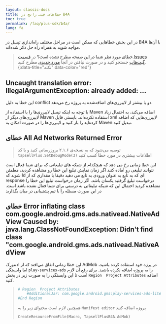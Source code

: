 ```yaml
---
layout: classic-docs
title: خطاهای فنی رایج در B4A
toc: true
permalink: /faq/plus-sdk/b4a/
lang: fa
---
```



در این بخش خطاهایی که ممکن‌ است در مراحل مختلف راه‌اندازی تپسل در B4A با آن‌ها مواجه شوید به همراه راه‌ حل ذکر شده‌اند.

> **خطای مورد نظر شما در این صفحه مطرح نشده است؟** در [قسمت Issues گیت‌هاب](https://github.com/tapsellorg/TapsellPlusSDK-B4APlugin/issues?q=is%3Aissue) جستجو کنید و در صورت نیافتن در آنجا [مورد جدیدی](https://github.com/tapsellorg/TapsellPlusSDK-B4APlugin/issues/new/choose) مطرح کنید.
{:data-title="نکته" data-color="red"}

## Uncaught translation error: IllegalArgumentException: already added: …
این خطا به دلیل conflict دو یا بیشتر از لایبرری‌های اضافه‌شده به پروژه رخ می‌دهد.

با توجه به اینکه تپسل لایبرری‌ها را با استفاده از Maven اضافه می‌کند، به احتمال زیاد لایبرری‌های دیگر از Maven استفاده نکرده‌اند. بایستی فایل xml لایبرری‌هایی که اضافه کرده‌اید را باز کنید و لایبرری‌ها را در صورت امکان به Maven تبدیل کنید.

## خطای All Ad Networks Returned Error
> توصیه می‌شود که به نسخه‌ی ۲.۱.۶ بروزرسانی کنید و با کد `tapsellPlus.SetDebugMode(3)` اطلاعات بیشتری در مورد خطا کسب کنید

این خطا زمانی رخ می دهد که هیچکدام از شبکه های تبلیغاتی که برای شما فعال است نتوانند تبلیغی رو آماده کنند
اگر زمان نمایش تبلیغ این خطا رو مشاهده کردید، مطمئن شوید که Id ای که به تابع به عنوان ورودی به تابع می دهید دقیقا با مقداری که از response درخواست تبلیغ گرفتید یکسان باشد. 
اگر زمان درخواست تبلیغ این خطا را مشاهده کردید احتمال این که شبکه تبلیغاتی به درستی برای شما فعال نشده باشد است. 
در این صورت مسئله را با تیم پشتیبانی در میان بگذارید


## خطای Error inflating class com.google.android.gms.ads.nativead.NativeAdView Caused by: java.lang.ClassNotFoundException: Didn't find class "com.google.android.gms.ads.nativead.NativeAdView

این خطا زمانی اتفاق می‌افتد که از ادنتورک AdMob در پرژه خود استفاده کرده باشید، اما وابستگی `play-services-ads` را به پروژه اضافه نکرده باشید. برای رفع آن لازم است تا این وابستگی را به صورت زیر در بخش `Region  Project Attributes` اضافه کنید.
> ```py
> # Region  Project Attributes
>     #AdditionalJar: com.google.android.gms:play-services-ads-lite
> #End Region
> ```
> همچنین لازم است محتوای زیر را به `Manifest editor` پروژه اضافه کنید
> ```vb
> CreateResourceFromFile(Macro, TapsellPlusB4A.AdMob)
>```
